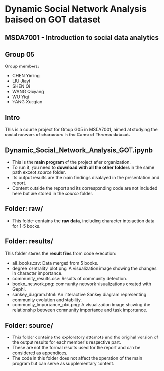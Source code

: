 # Dynamic Social Network Analysis baised on GOT dataset

## MSDA7001 - Introduction to social data analytics

## Group 05
Group members:
- CHEN Yiming
- LIU Jiayi
- SHEN Qi
- WANG Qiuyang
- WU Yiqi
- YANG Xueqian

## Intro
This is a course project for Group G05 in MSDA7001, aimed at studying the social network of characters in the Game of Thrones dataset.

## Dynamic_Social_Network_Analysis_GOT.ipynb
- This is the **main program** of the project after organization.
- To run it, you need to **download with all the other folders** in the same path except _source_ folder.
- Its output results are the main findings displayed in the presentation and report.
- Content outside the report and its corresponding code are not included here but are stored in the _source_ folder.

## Folder: raw/
- This folder contains the **raw data**, including character interaction data for 1-5 books.

## Folder: results/
This folder stores the **result files** from code execution:
- all_books.csv: Data merged from 5 books.
- degree_centrality_plot.png: A visualization image showing the changes in character importance.
- community_results.csv: Results of community detection.
- bookn_network.png: community network visualizations created with Gephi.
- sankey_diagram.html: An interactive Sankey diagram representing community evolution and stability.
- community_importance_plot.png: A visualization image showing the relationship between community importance and task importance.

## Folder: source/
- This folder contains the exploratory attempts and the original version of the output results for each member's respective part.
- These are not the formal results used for the report and can be considered as appendices.
- The code in this folder does not affect the operation of the main program but can serve as supplementary content.
